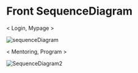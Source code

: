 # Front SequenceDiagram

< Login, Mypage >


![sequenceDiagram](https://user-images.githubusercontent.com/101711121/199541254-7ba4679b-50d5-4d3e-acbb-78d69180915c.png)


< Mentoring, Program >


![SequenceDiagram2](https://user-images.githubusercontent.com/101711121/199541259-95c209f8-ca8f-4dc7-82d8-c15de761887c.png)
